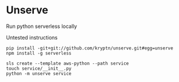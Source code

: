# Unserve
Run python serverless locally



Untested instructions

    pip install -git+git://github.com/kryptn/unserve.git#egg=unserve 
    npm install -g serverless
    
    sls create --template aws-python --path service
    touch service/__init__.py
    python -m unserve service


